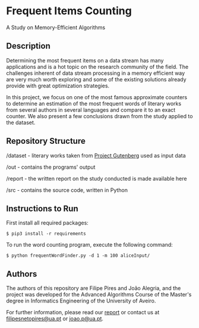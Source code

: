 # Frequent Items Counting
A Study on Memory-Efficient Algorithms

## Description

Determining the most frequent items on a data stream has many applications and is a hot topic on the research community of the field.
The challenges inherent of data stream processing in a memory efficient way are very much worth exploring and some of the existing solutions already provide with great optimization strategies.

In this project, we focus on one of the most famous approximate counters to determine an estimation of the most frequent words of literary works from several authors in several languages and compare it to an exact counter. We also present a few conclusions drawn from the study applied to the dataset.

## Repository Structure

/dataset - literary works taken from [Project Gutenberg](https://www.gutenberg.org/) used as input data

/out - contains the programs' output

/report - the written report on the study conducted is made available here

/src - contains the source code, written in Python

## Instructions to Run 

First install all required packages:

```
$ pip3 install -r requirements
```

To run the word counting program, execute the following command:

```
$ python frequentWordFinder.py -d 1 -m 100 aliceInput/

```

## Authors

The authors of this repository are Filipe Pires and João Alegria, and the project was developed for the Advanced Algorithms Course of the Master's degree in Informatics Engineering of the University of Aveiro.

For further information, please read our [report](https://github.com/FilipePires98/FastCount/blob/master/report/report.pdf) or contact us at filipesnetopires@ua.pt or joao.p@ua.pt.
